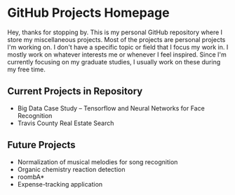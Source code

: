 # GitHub Projects Homepage
Hey, thanks for stopping by. This is my personal GitHub repository where I store my miscellaneous projects. Most of the projects are personal projects I'm working on. I don't have a specific topic or field that I focus my work in. I mostly work on whatever interests me or whenever I feel inspired. Since I'm currently focusing on my graduate studies, I usually work on these during my free time.

## Current Projects in Repository
- Big Data Case Study – Tensorflow and Neural Networks for Face Recognition
- Travis County Real Estate Search

## Future Projects
- Normalization of musical melodies for song recognition
- Organic chemistry reaction detection
- roombA*
- Expense-tracking application
